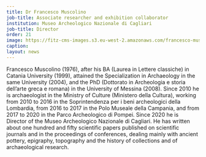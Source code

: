 ```yaml
---
title: Dr Francesco Muscolino
job-title: Associate researcher and exhibition collaborator
institution: Museo Archeologico Nazionale di Cagliari
job-title: Director
order: 21
image: https://fitz-cms-images.s3.eu-west-2.amazonaws.com/francesco-muscolino-03.jpg
caption:
layout: news
---
```


Francesco Muscolino (1976), after his BA (Laurea in Lettere classiche) in Catania University (1999), attained the Specialization in Archaeology in the same University (2004), and the PhD (Dottorato in Archeologia e storia dell’arte greca e romana) in the University of Messina (2008). Since 2010 he is archaeologist in the Ministry of Culture (Ministero della Cultura), working from 2010 to 2016 in the Soprintendenza per i beni archeologici della Lombardia, from 2016 to 2017 in the Polo Museale della Campania, and from 2017 to 2020 in the Parco Archeologico di Pompei. Since 2020 he is Director of the Museo Archeologico Nazionale di Cagliari. He has written about one hundred and fifty scientific papers published on scientific journals and in the proceedings of conferences, dealing mainly with ancient pottery, epigraphy, topography and the history of collections and of archaeological research.